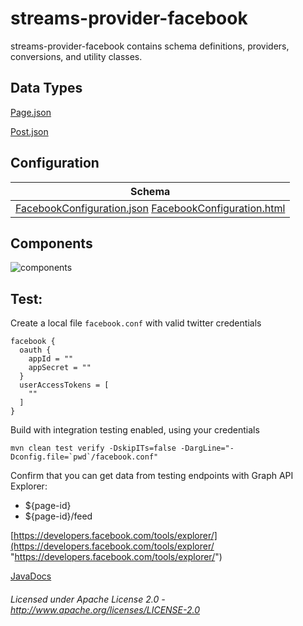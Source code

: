 streams-provider-facebook
==============

streams-provider-facebook contains schema definitions, providers, conversions, and utility classes.

## Data Types

[Page.json](org/apache/streams/facebook/Page.json "Page.json")

[Post.json](org/apache/streams/facebook/graph/Post.json "Post.json")

## Configuration

| Schema |
|--------|
| [FacebookConfiguration.json](org/apache/streams/facebook/FacebookConfiguration.json "FacebookConfiguration.json") [FacebookConfiguration.html](apidocs/org/apache/streams/facebook/FacebookConfiguration.html "javadoc") |

## Components

![components](components.dot.svg "Components")

Test:
-----

Create a local file `facebook.conf` with valid twitter credentials

    facebook {
      oauth {
        appId = ""
        appSecret = ""
      }
      userAccessTokens = [
        ""
      ]
    }
    
Build with integration testing enabled, using your credentials

    mvn clean test verify -DskipITs=false -DargLine="-Dconfig.file=`pwd`/facebook.conf"

Confirm that you can get data from testing endpoints with Graph API Explorer:
 
 - ${page-id}
 - ${page-id}/feed

[https://developers.facebook.com/tools/explorer/](https://developers.facebook.com/tools/explorer/ "https://developers.facebook.com/tools/explorer/")
  
  
[JavaDocs](apidocs/index.html "JavaDocs")

###### Licensed under Apache License 2.0 - http://www.apache.org/licenses/LICENSE-2.0
